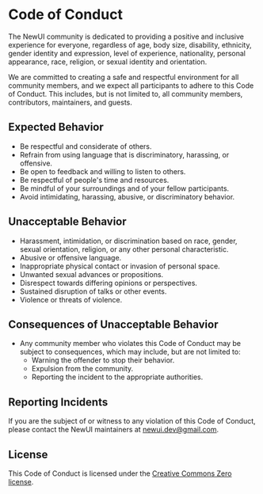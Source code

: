 # Code of Conduct

The NewUI community is dedicated to providing a positive and inclusive experience for everyone, regardless of age, body size, disability, ethnicity, gender identity and expression, level of experience, nationality, personal appearance, race, religion, or sexual identity and orientation.

We are committed to creating a safe and respectful environment for all community members, and we expect all participants to adhere to this Code of Conduct. This includes, but is not limited to, all community members, contributors, maintainers, and guests.

## Expected Behavior

-   Be respectful and considerate of others.
-   Refrain from using language that is discriminatory, harassing, or offensive.
-   Be open to feedback and willing to listen to others.
-   Be respectful of people's time and resources.
-   Be mindful of your surroundings and of your fellow participants.
-   Avoid intimidating, harassing, abusive, or discriminatory behavior.

## Unacceptable Behavior

-   Harassment, intimidation, or discrimination based on race, gender, sexual orientation, religion, or any other personal characteristic.
-   Abusive or offensive language.
-   Inappropriate physical contact or invasion of personal space.
-   Unwanted sexual advances or propositions.
-   Disrespect towards differing opinions or perspectives.
-   Sustained disruption of talks or other events.
-   Violence or threats of violence.

## Consequences of Unacceptable Behavior

-   Any community member who violates this Code of Conduct may be subject to consequences, which may include, but are not limited to:
    -   Warning the offender to stop their behavior.
    -   Expulsion from the community.
    -   Reporting the incident to the appropriate authorities.

## Reporting Incidents

If you are the subject of or witness to any violation of this Code of Conduct, please contact the NewUI maintainers at [newui.dev@gmail.com](mailto:newui.dev@gmail.com).

## License

This Code of Conduct is licensed under the [Creative Commons Zero license](https://creativecommons.org/publicdomain/zero/1.0/).
